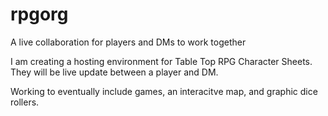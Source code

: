 # rpgorg
A live collaboration for players and DMs to work together

I am creating a hosting environment for Table Top RPG Character Sheets. They will be live update between a player and DM.

Working to eventually include games, an interacitve map, and graphic dice rollers.
